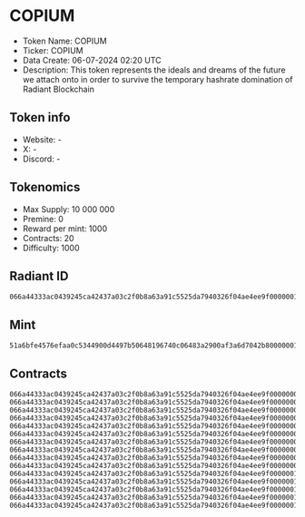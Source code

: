 # COPIUM

- Token Name: COPIUM
- Ticker: COPIUM
- Data Create: 06-07-2024 02:20 UTC
- Description: This token represents the ideals and dreams of the future we attach onto in order to survive the temporary hashrate domination of Radiant Blockchain

## Token info
- Website: -
- X: -
- Discord: -

## Tokenomics
- Max Supply:  10 000 000
- Premine:   0
- Reward per mint:  1000
- Contracts:   20
- Difficulty: 1000

## Radiant ID
```
066a44333ac0439245ca42437a03c2f0b8a63a91c5525da7940326f04ae4ee9f00000015
```

## Mint
```
51a6bfe4576efaa0c5344900d4497b50648196740c06483a2900af3a6d7042b800000015
```

## Contracts

```
066a44333ac0439245ca42437a03c2f0b8a63a91c5525da7940326f04ae4ee9f00000006
066a44333ac0439245ca42437a03c2f0b8a63a91c5525da7940326f04ae4ee9f00000007
066a44333ac0439245ca42437a03c2f0b8a63a91c5525da7940326f04ae4ee9f00000008
066a44333ac0439245ca42437a03c2f0b8a63a91c5525da7940326f04ae4ee9f00000009
066a44333ac0439245ca42437a03c2f0b8a63a91c5525da7940326f04ae4ee9f0000000a
066a44333ac0439245ca42437a03c2f0b8a63a91c5525da7940326f04ae4ee9f0000000b
066a44333ac0439245ca42437a03c2f0b8a63a91c5525da7940326f04ae4ee9f0000000c
066a44333ac0439245ca42437a03c2f0b8a63a91c5525da7940326f04ae4ee9f0000000d
066a44333ac0439245ca42437a03c2f0b8a63a91c5525da7940326f04ae4ee9f0000000e
066a44333ac0439245ca42437a03c2f0b8a63a91c5525da7940326f04ae4ee9f0000000f
066a44333ac0439245ca42437a03c2f0b8a63a91c5525da7940326f04ae4ee9f00000010
066a44333ac0439245ca42437a03c2f0b8a63a91c5525da7940326f04ae4ee9f00000011
066a44333ac0439245ca42437a03c2f0b8a63a91c5525da7940326f04ae4ee9f00000012
066a44333ac0439245ca42437a03c2f0b8a63a91c5525da7940326f04ae4ee9f00000013
066a44333ac0439245ca42437a03c2f0b8a63a91c5525da7940326f04ae4ee9f00000014
```
